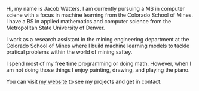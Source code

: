 Hi, my name is Jacob Watters. I am currently pursuing a MS in computer sciene with a focus in machine learning from the Colorado School of Mines. I have a BS in applied mathematics and computer science from the Metropolitan State University of Denver.

I work as a research assistant in the mining engineering department at the Colorado School of Mines where I build machine learning models to tackle pratical problems within the world of mining saftey.

I spend most of my free time programming or doing math. However, when I am not doing those things I enjoy painting, drawing, and playing the piano.

You can visit [my website](https://www.worldofjacobwatters.com/) to see my projects and get in contact.
